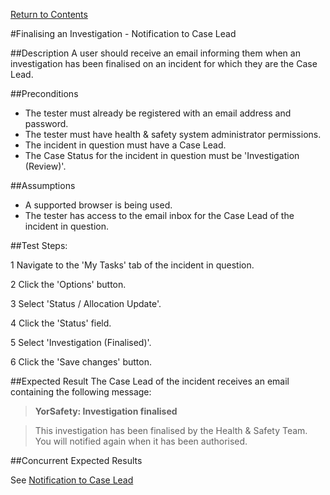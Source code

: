 [Return to Contents](https://github.com/infojam-james/test-cases/blob/master/Contents.md)

#Finalising an Investigation - Notification to Case Lead

##Description
A user should receive an email informing them when an investigation has been finalised on an incident for which they are the Case Lead.

##Preconditions 
+ The tester must already be registered with an email address and password.
+ The tester must have health & safety system administrator permissions.
+ The incident in question must have a Case Lead.
+ The Case Status for the incident in question must be 'Investigation (Review)'.

##Assumptions
+ A supported browser is being used.
+ The tester has access to the email inbox for the Case Lead of the incident in question.

##Test Steps:

1 Navigate to the 'My Tasks' tab of the incident in question.

2 Click the 'Options' button.

3 Select 'Status / Allocation Update'.

4 Click the 'Status' field.

5 Select 'Investigation (Finalised)'.

6 Click the 'Save changes' button.

##Expected Result
The Case Lead of the incident receives an email containing the following message:

>**YorSafety: Investigation finalised**

>This investigation has been finalised by the Health & Safety Team.  You will notified again when it has been authorised.

##Concurrent Expected Results

See [Notification to Case Lead](https://github.com/infojam-james/test-cases/blob/master/Investigations/Finalising-an-Investigation/investigations-11.md)
